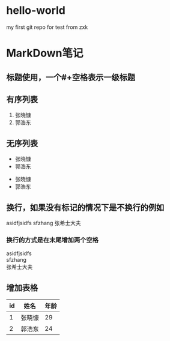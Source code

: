 # hello-world
my first git repo for test
from zxk
# MarkDown笔记
## 标题使用，一个#+空格表示一级标题
## 有序列表
1. 张晓慷
2. 郭浩东
## 无序列表
+ 张晓慷
+ 郭浩东
- 张晓慷
- 郭浩东
## 换行，如果没有标记的情况下是不换行的例如
asidfjsidfs
sfzhang
张希士大夫
### 换行的方式是在末尾增加两个空格
asidfjsidfs  
sfzhang  
张希士大夫  
## 增加表格
id|姓名|年龄
---|---|---
1|张晓慷|29
2|郭浩东|24
